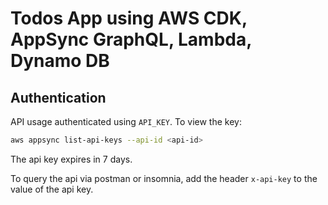 # Todos App using AWS CDK, AppSync GraphQL, Lambda, Dynamo DB

## Authentication

API usage authenticated using `API_KEY`. To view the key:

```sh
aws appsync list-api-keys --api-id <api-id>
```

The api key expires in 7 days. 

To query the api via postman or insomnia, add the header `x-api-key` to the value of the api key. 

